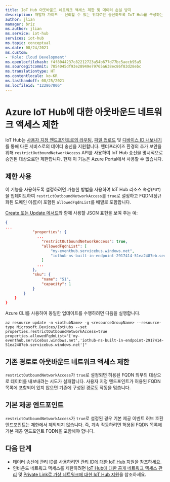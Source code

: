 ```yaml
---
title: IoT Hub 아웃바운드 네트워크 액세스 제한 및 데이터 손실 방지
description: 개발자 가이드 - 신뢰할 수 있는 위치로만 송신하도록 IoT Hub를 구성하는 방법입니다.
author: jlian
manager: briz
ms.author: jlian
ms.service: iot-hub
services: iot-hub
ms.topic: conceptual
ms.date: 08/24/2021
ms.custom:
- 'Role: Cloud Development'
ms.openlocfilehash: f4f8044237c82212723a54b677d77bc5aecb95a5
ms.sourcegitcommit: 7854045df93e28949e79765a638ec86f83d28ebc
ms.translationtype: HT
ms.contentlocale: ko-KR
ms.lasthandoff: 08/25/2021
ms.locfileid: "122867806"
---
```

# <a name="restrict-outbound-network-access-for-azure-iot-hub"></a>Azure IoT Hub에 대한 아웃바운드 네트워크 액세스 제한

IoT Hub는 [사용자 지정 엔드포인트로의 라우팅](iot-hub-devguide-messages-d2c.md), [파일 업로드](iot-hub-devguide-file-upload.md) 및 [디바이스 ID 내보내기](iot-hub-bulk-identity-mgmt.md)를 통해 다른 서비스로의 데이터 송신을 지원합니다. 엔터프라이즈 환경의 추가 보안을 위해 `restrictOutboundNetworkAccess` API를 사용하여 IoT Hub 송신을 명시적으로 승인된 대상으로만 제한합니다. 현재 이 기능은 Azure Portal에서 사용할 수 없습니다.

## <a name="enabling-the-restriction"></a>제한 사용

이 기능을 사용하도록 설정하려면 가능한 방법을 사용하여 IoT Hub 리소스 속성(`PUT`)을 업데이트하여 `restrictOutboundNetworkAccess`를 `true`로 설정하고 FQDN(정규화된 도메인 이름)이 포함된 `allowedFqdnList`를 배열로 포함합니다. 

[Create 또는 Update 메서드](/rest/api/iothub/iothubresource/createorupdate)와 함께 사용할 JSON 표현을 보여 주는 예:

```json
{
...
            "properties": {
              ...
                "restrictOutboundNetworkAccess": true,
                "allowedFqdnList": [
                    "my-eventhub.servicebus.windows.net",
                    "iothub-ns-built-in-endpoint-2917414-51ea2487eb.servicebus.windows.net"
                ]
              ...
            },
            "sku": {
                "name": "S1",
                "capacity": 1
            }
        }
    }
}
```
Azure CLI를 사용하여 동일한 업데이트를 수행하려면 다음을 실행합니다.

```azurecli-interactive
az resource update -n <iothubName> -g <resourceGroupName> --resource-type Microsoft.Devices/IotHubs --set properties.restrictOutboundNetworkAccess=true properties.allowedFqdnList="['my-eventhub.servicebus.windows.net','iothub-ns-built-in-endpoint-2917414-51ea2487eb.servicebus.windows.net']"
```

## <a name="restricting-outbound-network-access-with-existing-routes"></a>기존 경로로 아웃바운드 네트워크 액세스 제한

`restrictOutboundNetworkAccess`가 `true`로 설정되면 허용된 FQDN 외부의 대상으로 데이터를 내보내려는 시도가 실패합니다. 사용자 지정 엔드포인트가 허용된 FQDN 목록에 포함되어 있지 않으면 기존에 구성된 경로도 작동을 멈춥니다.

## <a name="built-in-endpoint"></a>기본 제공 엔드포인트

`restrictOutboundNetworkAccess`가 `true`로 설정된 경우 기본 제공 이벤트 허브 호환 엔드포인트는 제한에서 제외되지 않습니다. 즉, 계속 작동하려면 허용된 FQDN 목록에 기본 제공 엔드포인트 FQDN을 포함해야 합니다.

## <a name="next-steps"></a>다음 단계

- 데이터 송신에 관리 ID를 사용하려면 [관리 ID에 대한 IoT Hub 지원](iot-hub-managed-identity.md)을 참조하세요.
- 인바운드 네트워크 액세스를 제한하려면 [IoT Hub에 대한 공개 네트워크 액세스 관리](iot-hub-public-network-access.md) 및 [Private Link로 가상 네트워크에 대한 IoT Hub 지원](virtual-network-support.md)을 참조하세요.